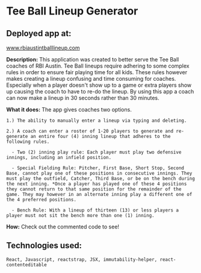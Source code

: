 # Tee Ball Lineup Generator

## Deployed app at: 

www.rbiaustintballlineup.com

**Description:**
    This application was created to better serve the Tee Ball coaches of RBI Austin. Tee Ball lineups require adhering to some complex rules in order to ensure fair playing time for all kids. These rules however makes creating a lineup confusing and time consuming for coaches. Especially when a player doesn't show up to a game or extra players show up causing the coach to have to re-do the lineup. By using this app a coach can now make a lineup in 30 seconds rather than 30 minutes. 

**What it does:**
    The app gives coaches two options.

    1.) The ability to manually enter a lineup via typing and deleting.

    2.) A coach can enter a roster of 1-20 players to generate and re-generate an entire four (4) inning lineup that adheres to the following rules. 

      - Two (2) inning play rule: Each player must play two defensive innings, including an infield position.

      - Special Fielding Rule: Pitcher, First Base, Short Stop, Second Base, cannot play one of these positions in consecutive innings. They must play the outfield, Catcher, Third Base, or be on the bench during the next inning. *Once a player has played one of these 4 positions they cannot return to that same position for the remainder of the game. They may however in an alternate inning play a different one of the 4 preferred positions.
      
      - Bench Rule: With a lineup of thirteen (13) or less players a player must not sit the bench more than one (1) inning.


**How:**
  Check out the commented code to see!

    
## Technologies used: 
    React, Javascript, reactstrap, JSX, immutability-helper, react-contenteditable